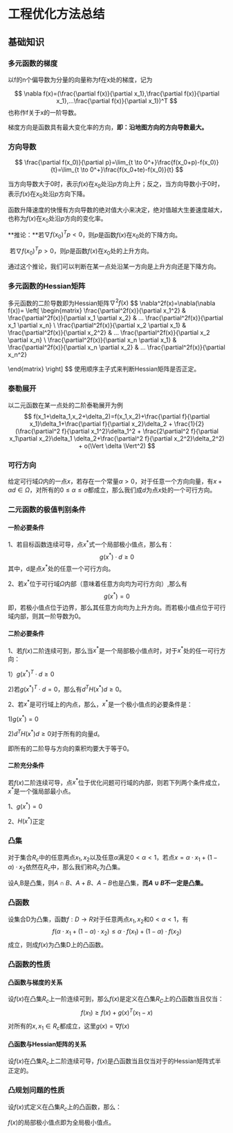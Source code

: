 # 工程优化方法总结

## 基础知识

### 多元函数的梯度

以f的n个偏导数为分量的向量称为f在x处的梯度，记为


$$
\nabla f(x)=(\frac{\partial f(x)}{\partial x_1},\frac{\partial f(x)}{\partial x_1},...\frac{\partial f(x)}{\partial x_1})^T
$$
也称作f关于x的一阶导数。

梯度方向是函数具有最大变化率的方向，**即：沿地图方向的方向导数最大。**

### 方向导数

$$
\frac{\partial f(x_0)}{\partial p}=\lim_{t \to 0^+}\frac{f(x_0+p)-f(x_0)}{t}=\lim_{t \to 0^+}\frac{f(x_0+te)-f(x_0)}{t}
$$

当方向导数大于0时，表示$f(x)$在$x_0$处沿$p$方向上升；反之，当方向导数小于0时，表示$f(x)$在$x_0$处沿$p$方向下降。

函数升降速度的快慢有方向导数的绝对值大小来决定，绝对值越大生姜速度越大，也称为$f(x)$在$x_0$处沿$p$方向的变化率。

**推论：**若$\nabla f(x_0)^T p<0$，则$p$是函数$f(x)$在$x_0$处的下降方向。

​			若$\nabla f(x_0)^T p>0$，则$p$是函数$f(x)$在$x_0$处的上升方向。

通过这个推论，我们可以判断在某一点处沿某一方向是上升方向还是下降方向。

### 多元函数的Hessian矩阵

多元函数的二阶导数即为Hessian矩阵$\nabla^2f(x)$
$$
\nabla^2f(x)=\nabla(\nabla f(x))= \left[
\begin{matrix}
\frac{\partial^2f(x)}{\partial x_1^2} & \frac{\partial^2f(x)}{\partial x_1 \partial x_2} & ...
\frac{\partial^2f(x)}{\partial x_1 \partial x_n} \\
\frac{\partial^2f(x)}{\partial x_2 \partial x_1} & \frac{\partial^2f(x)}{\partial x_2^2} & ...
\frac{\partial^2f(x)}{\partial x_2 \partial x_n} \\
\frac{\partial^2f(x)}{\partial x_n \partial x_1} &
\frac{\partial^2f(x)}{\partial x_n \partial x_2} & ...
\frac{\partial^2f(x)}{\partial x_n^2}

\end{matrix}
\right]
$$
使用顺序主子式来判断Hessian矩阵是否正定。

### 泰勒展开

以二元函数在某一点处的二阶泰勒展开为例
$$
f(x_1+\delta_1,x_2+\delta_2)=f(x_1,x_2)+\frac{\partial f}{\partial x_1}\delta_1+\frac{\partial f}{\partial x_2}\delta_2 + \frac{1}{2}(\frac{\partial^2 f}{\partial x_1^2}\delta_1^2 + \frac{2\partial^2 f}{\partial x_1\partial x_2}\delta_1 \delta_2+\frac{\partial^2 f}{\partial x_2^2}\delta_2^2) + o(\Vert \delta \Vert^2)
$$

### 可行方向

给定可行域$\Omega$内的一点$x$，若存在一个常量$\alpha>0$，对于任意一个方向向量，有$x+\alpha d\in\Omega$，对所有的$0\leq \alpha\leq\hat{\alpha}$都成立，那么我们成$d$为点$x$处的一个可行方向。

### 二元函数的极值判别条件

#### 一阶必要条件

1、若目标函数连续可导，点$x^*$式一个局部极小值点，那么有：
$$
g(x^*)\cdot d \geq0
$$
其中，d是点$x^*$处的任意一个可行方向。

2、若$x^*$位于可行域$\Omega$内部（意味着任意方向均为可行方向）,那么有
$$
g(x^*)=0
$$
即，若极小值点位于边界，那么其任意方向均为上升方向。而若极小值点位于可行域内部，则其一阶导数为0。

#### 二阶必要条件

1、若$f(x)$二阶连续可到，那么当$x^*$是一个局部极小值点时，对于$x^*$处的任一可行方向：

1）$g(x^*)^T\cdot d\ge0$

2)若$g(x^*)^T\cdot d=0$，那么有$d^TH(x^*)d\ge0$。

2、若$x^*$是可行域上的内点，那么，$x^*$是一个极小值点的必要条件是：

1)$g(x^*)=0$

2)$d^TH(x^*)d\ge 0$对于所有的向量$d$。

即所有的二阶导与方向的乘积均要大于等于0。

#### 二阶充分条件

若$f(x)$二阶连续可导，点$x^*$位于优化问题可行域的内部，则若下列两个条件成立，$x^*$是一个强局部最小点。

1、$g(x^*)=0$

2、$H(x^*)$正定

### 凸集

对于集合$R_c$中的任意两点$x_1,x_2$以及任意$\alpha$满足$0<\alpha<1$，若点$x=\alpha\cdot x_1+(1-\alpha)\cdot x_2$依然在$R_c$中，那么我们称$R_c$为凸集。

设A,B是凸集，则$A\cap B、A+B、A-B$也是凸集，**而$A\cup B$不一定是凸集。**

### 凸函数

设集合D为凸集，函数$f:D\rightarrow R$对于任意两点$x_1,x_2$和$0<\alpha<1$，有
$$
f(\alpha\cdot x_1+(1-\alpha)\cdot x_2)\le\alpha\cdot f(x_1)+(1-\alpha)\cdot f(x_2)
$$
成立，则成$f(x)$为凸集D上的凸函数。

### 凸函数的性质

#### 凸函数与梯度的关系

设$f(x)$在凸集$R_c$上一阶连续可到，那么$f(x)$是定义在凸集$R_C$上的凸函数当且仅当：
$$
f(x_1)\ge f(x) + g(x)^T(x_1-x)
$$
对所有的$x,x_1\in R_c$都成立，这里$g(x)=\nabla f(x)$

#### 凸函数与Hessian矩阵的关系

设$f(x)$在凸集$R_c$上二阶连续可导，$f(x)$是凸函数当且仅当对于的Hessian矩阵式半正定的。

### 凸规划问题的性质

设$f(x)$式定义在凸集$R_c$上的凸函数，那么：

$f(x)$的局部极小值点即为全局极小值点。